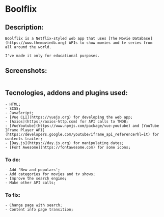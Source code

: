 # Boolflix

## Description:
```
Boolflix is a Netflix-styled web app that uses [The Movie Database](https://www.themoviedb.org) APIs to show movies and tv series from all around the world.

I've made it only for educational purposes.
```
## Screenshots:
```

```

## Tecnologies, addons and plugins used:
```
- HTML;
- SCSS;
- JavaScript;
- [Vue CLI](https://vuejs.org) for developing the web app;
- [Axios](https://axios-http.com) for API calls to TMDB;
- [VueYoutube](https://www.npmjs.com/package/vue-youtube) and [YouTube IFrame Player API](https://developers.google.com/youtube/iframe_api_reference?hl=it) for contents trailer;
- [Day.js](https://day.js.org) for manipulating dates;
- [Font Awesome](https://fontawesome.com) for some icons;
```

### To do:
```
- Add 'New and populars';
- Add categories for movies and tv shows;
- Improve the search engine;
- Make other API calls;
```

### To fix:
```
- Change page with search;
- Content info page transition;
```
